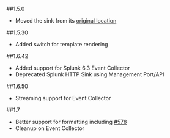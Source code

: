 ##1.5.0
 - Moved the sink from its [original location](https://github.com/serilog/serilog)

##1.5.30
 - Added switch for template rendering

##1.6.42
 - Added support for Splunk 6.3 Event Collector
 - Deprecated Splunk HTTP Sink using Management Port/API

##1.6.50
 - Streaming support for Event Collector

##1.7
 - Better support for formatting including [#578](https://github.com/serilog/serilog/issues/578)
 - Cleanup on Event Collector
